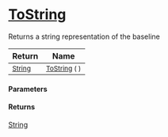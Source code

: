 # [ToString](./Baseline-100663334.md)

Returns a string representation of the baseline

| Return | Name | 
| --- | --- | 
| <sub>[String](https://docs.microsoft.com/en-us/dotnet/api/System.String)</sub>| <sub>[ToString](./Baseline-100663334.md) (  )</sub>| <br>


#### Parameters

#### Returns
[String](https://docs.microsoft.com/en-us/dotnet/api/System.String)
